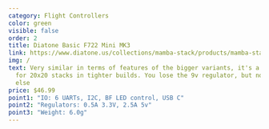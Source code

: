 ```yaml
---
category: Flight Controllers
color: green
visible: false
order: 2
title: Diatone Basic F722 Mini MK3
link: https://www.diatone.us/collections/mamba-stack/products/mamba-stack-basic-f722-mini-mk3-40a-128k-32bit-m2-20mm-preorder
img: /
text: Very similar in terms of features of the bigger variants, it's a good FC
  for 20x20 stacks in tighter builds. You lose the 9v regulator, but not much
  else
price: $46.99
point1: "IO: 6 UARTs, I2C, BF LED control, USB C"
point2: "Regulators: 0.5A 3.3V, 2.5A 5v"
point3: "Weight: 6.0g"
---
```

